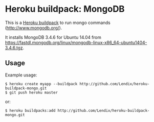 # Heroku buildpack: MongoDB

This is a [Heroku buildpack](http://devcenter.heroku.com/articles/buildpacks) to run mongo commands (http://www.mongodb.org/).

It installs MongoDB 3.4.6 for Ubuntu 14.04 from https://fastdl.mongodb.org/linux/mongodb-linux-x86_64-ubuntu1404-3.4.6.tgz.

Usage
-----

Example usage:

    $ heroku create myapp --buildpack http://github.com/Lendix/heroku-buildpack-mongo.git
    $ git push heroku master
    
or:

    $ heroku buildpacks:add http://github.com/Lendix/heroku-buildpack-mongo.git
